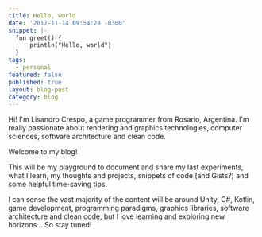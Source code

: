 ```yaml
---
title: Hello, world
date: '2017-11-14 09:54:28 -0300'
snippet: |-
  fun greet() {
      println("Hello, world")
  }
tags:
  - personal
featured: false
published: true
layout: blog-post
category: blog
---
```

Hi! I'm Lisandro Crespo, a game programmer from Rosario, Argentina. I'm really passionate about rendering and graphics technologies, computer sciences, software architecture and clean code.

Welcome to my blog!

<!--more-->

This will be my playground to document and share my last experiments, what I learn, my thoughts and projects, snippets of code (and Gists?) and some helpful time-saving tips.

I can sense the vast majority of the content will be around Unity, C#, Kotlin, game development, programming paradigms, graphics libraries, software architecture and clean code, but I love learning and exploring new horizons... So stay tuned!
